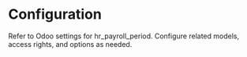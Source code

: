# Configuration

Refer to Odoo settings for hr_payroll_period. Configure related models, access rights, and options as needed.
